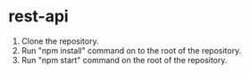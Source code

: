 # rest-api

1. Clone the repository.
2. Run "npm install" command on to the root of the repository.
3. Run "npm start" command on the root of the repository.
